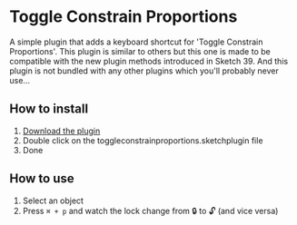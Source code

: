 # Toggle Constrain Proportions

A simple plugin that adds a keyboard shortcut for 'Toggle Constrain Proportions'. This plugin is similar to others but this one is made to be compatible with the new plugin methods introduced in Sketch 39. And this plugin is not bundled with any other plugins which you'll probably never use…

## How to install

1. [Download the plugin](https://github.com/erikfontanel/sketch-toggleconstrainproportions/archive/master.zip)
2. Double click on the toggleconstrainproportions.sketchplugin file
3. Done

## How to use
1. Select an object
2. Press `⌘ + p` and watch the lock change from 🔒 to 🔓 (and vice versa)
